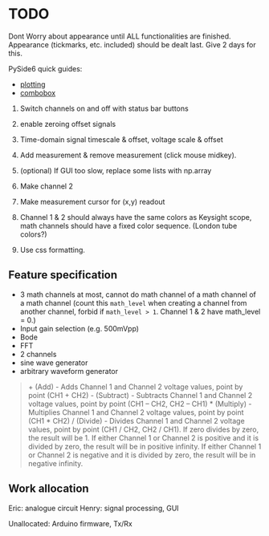 # TODO

Dont Worry about appearance until ALL functionalities are finished. Appearance (tickmarks, etc. included) should be dealt last. Give 2 days for this.

PySide6 quick guides:

- [plotting](https://www.pythonguis.com/tutorials/pyside6-plotting-pyqtgraph/)
- [combobox](https://www.pythonguis.com/docs/qcombobox/)

1. Switch channels on and off with status bar buttons
1. enable zeroing offset signals
1. Time-domain signal timescale & offset, voltage scale & offset
1. Add measurement & remove measurement (click mouse midkey).
1. (optional) If GUI too slow, replace some lists with np.array

1. Make channel 2
1. Make measurement cursor for (x,y) readout
1. Channel 1 & 2 should always have the same colors as Keysight scope, math channels should have a fixed color sequence. (London tube colors?)
1. Use css formatting.

## Feature specification

- 3 math channels at most, cannot do math channel of a math channel of a math channel (count this `math_level` when creating a channel from another channel, forbid if `math_level > 1`. Channel 1 & 2 have math_level = 0.)
- Input gain selection (e.g. 500mVpp)
- Bode
- FFT
- 2 channels
- sine wave generator
- arbitrary waveform generator

>\+ (Add) - Adds Channel 1 and Channel 2 voltage values, point by point (CH1 + CH2)
>\- (Subtract) - Subtracts Channel 1 and Channel 2 voltage values, point by point (CH1 – CH2, CH2 – CH1)
>\* (Multiply) - Multiplies Channel 1 and Channel 2 voltage values, point by point (CH1 * CH2)
>/ (Divide) - Divides Channel 1 and Channel 2 voltage values, point by point (CH1 / CH2, CH2 / CH1). If zero divides by zero, the result will be 1. If either Channel 1 or Channel 2 is positive and it is divided by zero, the result will be in positive infinity. If either Channel 1 or Channel 2 is negative and it is divided by zero, the result will be in negative infinity.

## Work allocation

Eric: analogue circuit
Henry: signal processing, GUI

Unallocated: Arduino firmware, Tx/Rx